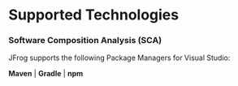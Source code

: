 # Supported Technologies

### Software Composition Analysis (SCA)

JFrog supports the following Package Managers for Visual Studio:&#x20;

**Maven** | **Gradle** | **npm**
